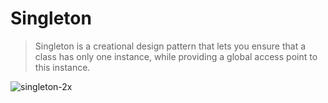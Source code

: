 # Singleton
> Singleton is a creational design pattern that lets you ensure that a class has only one instance, while providing a global access point to this instance.

![singleton-2x](https://github.com/eagledev-am/Design-Pattern/assets/84116267/f4e59bb1-f6a4-4151-a404-cc40a26fbdea)

